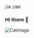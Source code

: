 //#
//##
### Hi there 👋

![Catimage](https://i.pinimg.com/564x/a4/b1/fe/a4b1fe6290a0071a75232ffdcf9bcfc1.jpg)

<!--
**sbweins/sbweins** is a ✨ _special_ ✨ repository because its `README.md` (this file) appears on your GitHub profile.

Here are some ideas to get you started:

- 🔭 I’m currently working on ...
- 🌱 I’m currently learning ...
- 👯 I’m looking to collaborate on ...
- 🤔 I’m looking for help with ...
- 💬 Ask me about ...
- 📫 How to reach me: ...
- 😄 Pronouns: ...
- ⚡ Fun fact: ...
-->
